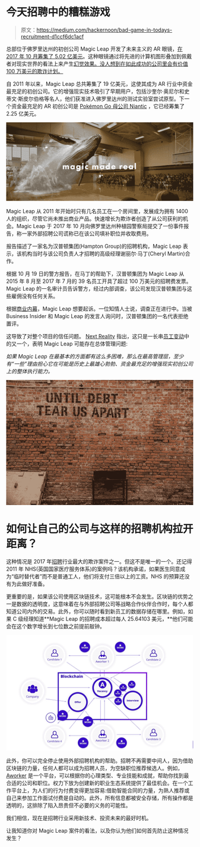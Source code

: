 # 今天招聘中的糟糕游戏

> 原文：<https://medium.com/hackernoon/bad-game-in-todays-recruitment-d1ccf6dc1acf>

总部位于佛罗里达州的初创公司 Magic Leap 开发了未来主义的 AR 眼镜，[在 2017 年 10 月筹集了 5.02 亿美元](http://www.businessinsider.com/magic-leap-series-d-official-502-million-2017-10)。这种眼镜通过将先进的计算机图形叠加到佩戴者对现实世界的看法上来产生[幻觉效果。没人想到在如此成功的公司里会有价值 100 万美元的欺诈计划。](http://www.businessinsider.com/incredible-augmented-reality-headset-2016-3)

自 2011 年以来，Magic Leap 总共筹集了 19 亿美元，这使其成为 AR 行业中资金最充足的初创公司。它的增强现实技术吸引了早期用户，包括沙奎尔·奥尼尔和史蒂文·斯皮尔伯格等名人，他们获准进入佛罗里达州的测试实验室尝试原型。下一个资金最充足的 AR 初创公司是 [Pokémon Go 母公司 Niantic](http://www.businessinsider.com/pokemon-go-creator-niantic-raises-200-million-to-build-more-ar-games-2017-11) ，它已经筹集了 2.25 亿美元。

![](img/d6a370bb9a741df23b4a9547ed17a8ff.png)

Magic Leap 从 2011 年开始时只有几名员工在一个房间里，发展成为拥有 1400 人的组织，尽管它尚未推出商业产品。快速增长为欺诈者创造了从公司获利的机会。Magic Leap 于 2017 年 10 月向佛罗里达州种植园警察局提交了一份事件报告，称一家外部招聘公司谎称已在该公司填补职位并收取费用。

报告描述了一家名为汉普顿集团(Hampton Group)的招聘机构，Magic Leap 表示，该机构当时与该公司负责人才招聘的高级经理谢丽尔·马丁(Cheryl Martin)合作。

根据 10 月 19 日的警方报告，在马丁的帮助下，汉普顿集团为 Magic Leap 从 2015 年 8 月至 2017 年 7 月的 39 名员工开具了超过 100 万美元的招聘费发票。Magic Leap 的一名审计员告诉警方，经过内部调查，该公司发现汉普顿集团与这些雇佣没有任何关系。

根据[商业内幕](http://www.businessinsider.com/magic-leap-alleges-1-million-dollars-false-recruiting-charges-2018-3)，Magic Leap 想要起诉。一位知情人士说，调查正在进行中。当被 Business Insider 和 Magic Leap 的发言人询问时，汉普顿集团的一名代表拒绝置评。

这导致了对整个项目的信任问题。 [Next Reality](https://magic-leap.reality.news/news/magic-leap-filed-police-report-over-1-million-theft-linked-employee-0183242/) 指出，这只是一长串[员工变动](https://techcrunch.com/2017/02/14/former-magic-leap-vp-brought-in-to-appeal-to-women-is-now-suing-for-sexual-discrimination/)中的又一个，表明 Magic Leap 可能存在总体管理问题:

*如果 Magic Leap 在最基本的方面都有这么多困难，那么在最高管理层，至少有“一些”理由担心它在可能是历史上最雄心勃勃、资金最充足的增强现实初创公司上的整体执行能力。*

![](img/fb85343058039c6943b5cc64cff7e1b4.png)

# 如何让自己的公司与这样的招聘机构拉开距离？

这种情况是 2017 年[招聘](https://hackernoon.com/tagged/recruitment)行业最大的欺诈案件之一。但这不是唯一的一个。还记得 2011 年 NHS(英国国家医疗服务体系)的案例吗？该机构承诺，如果医生同意成为“临时替代者”而不是普通工人，他们将支付三倍以上的工资。NHS 的预算还没有为此做好准备。

更重要的是，如果该公司使用区块链技术，这可能根本不会发生。区块链的优势之一是数据的透明度，这意味着在与外部招聘公司等战略合作伙伴合作时，每个人都知道公司内外的交易。此外，你可以随时看到新员工的数据存储在哪里。例如，如果 C 级经理知道**Magic Leap 的招聘成本超过每人 25.64103 美元，**他们可能会在这个数字增长到七位数之前提前敲钟。

![](img/4078f6d5dd4cdec8938243fba8f4ecc1.png)

此外，你可以完全停止使用外部招聘机构的帮助。招聘不再需要中间人，因为借助区块链的力量，任何人都可以成为招聘人员，为空缺职位推荐候选人。例如， [Aworker](https://hackernoon.com/tagged/aworker) 是一个平台，可以根据你的心理类型、专业技能和成就，帮助你找到最合适的公司和职位。权力下放为创建新的职业生态系统提供了最佳机会。在一个工作平台上，为人们的行为付费变得更加容易:借助智能合同的力量，为熟人推荐或自己来参加工作面试付费是自动的。此外，所有信息都被安全存储，所有操作都是透明的，这排除了陷入昂贵但不必要的义务的可能性。

我们相信，现在是招聘行业采用新技术、投资未来的最好时机。

让我知道你对 Magic Leap 案件的看法，以及你认为他们如何首先防止这种情况发生？
